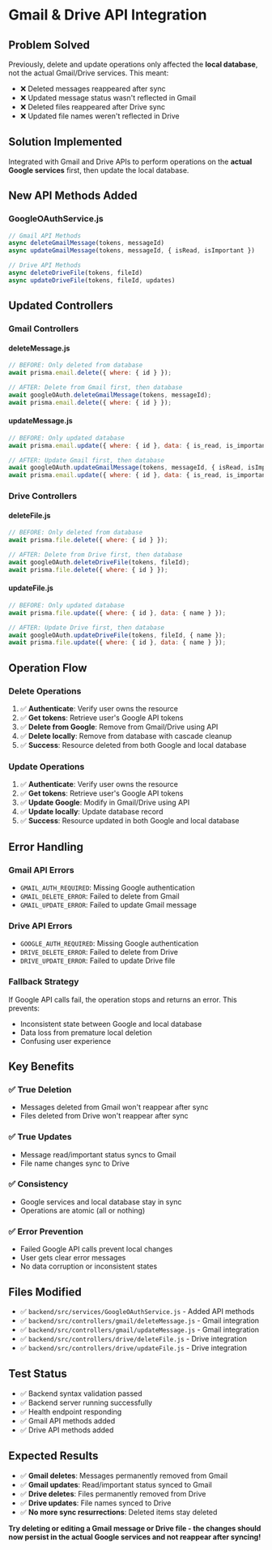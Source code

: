 # Gmail & Drive API Integration

## Problem Solved
Previously, delete and update operations only affected the **local database**, not the actual Gmail/Drive services. This meant:
- ❌ Deleted messages reappeared after sync
- ❌ Updated message status wasn't reflected in Gmail
- ❌ Deleted files reappeared after Drive sync
- ❌ Updated file names weren't reflected in Drive

## Solution Implemented
Integrated with Gmail and Drive APIs to perform operations on the **actual Google services** first, then update the local database.

## New API Methods Added

### GoogleOAuthService.js
```javascript
// Gmail API Methods
async deleteGmailMessage(tokens, messageId)
async updateGmailMessage(tokens, messageId, { isRead, isImportant })

// Drive API Methods  
async deleteDriveFile(tokens, fileId)
async updateDriveFile(tokens, fileId, updates)
```

## Updated Controllers

### Gmail Controllers

#### deleteMessage.js
```javascript
// BEFORE: Only deleted from database
await prisma.email.delete({ where: { id } });

// AFTER: Delete from Gmail first, then database
await googleOAuth.deleteGmailMessage(tokens, messageId);
await prisma.email.delete({ where: { id } });
```

#### updateMessage.js  
```javascript
// BEFORE: Only updated database
await prisma.email.update({ where: { id }, data: { is_read, is_important } });

// AFTER: Update Gmail first, then database
await googleOAuth.updateGmailMessage(tokens, messageId, { isRead, isImportant });
await prisma.email.update({ where: { id }, data: { is_read, is_important } });
```

### Drive Controllers

#### deleteFile.js
```javascript
// BEFORE: Only deleted from database
await prisma.file.delete({ where: { id } });

// AFTER: Delete from Drive first, then database  
await googleOAuth.deleteDriveFile(tokens, fileId);
await prisma.file.delete({ where: { id } });
```

#### updateFile.js
```javascript
// BEFORE: Only updated database
await prisma.file.update({ where: { id }, data: { name } });

// AFTER: Update Drive first, then database
await googleOAuth.updateDriveFile(tokens, fileId, { name });
await prisma.file.update({ where: { id }, data: { name } });
```

## Operation Flow

### Delete Operations
1. ✅ **Authenticate**: Verify user owns the resource
2. ✅ **Get tokens**: Retrieve user's Google API tokens
3. ✅ **Delete from Google**: Remove from Gmail/Drive using API
4. ✅ **Delete locally**: Remove from database with cascade cleanup
5. ✅ **Success**: Resource deleted from both Google and local database

### Update Operations
1. ✅ **Authenticate**: Verify user owns the resource
2. ✅ **Get tokens**: Retrieve user's Google API tokens
3. ✅ **Update Google**: Modify in Gmail/Drive using API
4. ✅ **Update locally**: Update database record
5. ✅ **Success**: Resource updated in both Google and local database

## Error Handling

### Gmail API Errors
- `GMAIL_AUTH_REQUIRED`: Missing Google authentication
- `GMAIL_DELETE_ERROR`: Failed to delete from Gmail
- `GMAIL_UPDATE_ERROR`: Failed to update Gmail message

### Drive API Errors
- `GOOGLE_AUTH_REQUIRED`: Missing Google authentication  
- `DRIVE_DELETE_ERROR`: Failed to delete from Drive
- `DRIVE_UPDATE_ERROR`: Failed to update Drive file

### Fallback Strategy
If Google API calls fail, the operation stops and returns an error. This prevents:
- Inconsistent state between Google and local database
- Data loss from premature local deletion
- Confusing user experience

## Key Benefits

### ✅ True Deletion
- Messages deleted from Gmail won't reappear after sync
- Files deleted from Drive won't reappear after sync

### ✅ True Updates  
- Message read/important status syncs to Gmail
- File name changes sync to Drive

### ✅ Consistency
- Google services and local database stay in sync
- Operations are atomic (all or nothing)

### ✅ Error Prevention
- Failed Google API calls prevent local changes
- User gets clear error messages
- No data corruption or inconsistent states

## Files Modified
- ✅ `backend/src/services/GoogleOAuthService.js` - Added API methods
- ✅ `backend/src/controllers/gmail/deleteMessage.js` - Gmail integration
- ✅ `backend/src/controllers/gmail/updateMessage.js` - Gmail integration  
- ✅ `backend/src/controllers/drive/deleteFile.js` - Drive integration
- ✅ `backend/src/controllers/drive/updateFile.js` - Drive integration

## Test Status
- ✅ Backend syntax validation passed
- ✅ Backend server running successfully
- ✅ Health endpoint responding
- ✅ Gmail API methods added
- ✅ Drive API methods added

## Expected Results
- ✅ **Gmail deletes**: Messages permanently removed from Gmail
- ✅ **Gmail updates**: Read/important status synced to Gmail
- ✅ **Drive deletes**: Files permanently removed from Drive  
- ✅ **Drive updates**: File names synced to Drive
- ✅ **No more sync resurrections**: Deleted items stay deleted

**Try deleting or editing a Gmail message or Drive file - the changes should now persist in the actual Google services and not reappear after syncing!** 